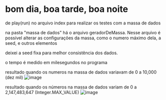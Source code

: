 # bom dia, boa tarde, boa noite

de play(run) no arquivo index para realizar os testes com a massa de dados

na pasta "massa de dados" há o arquivo geradorDeMassa. Nesse arquivo é possível alterar as configurações da massa, como o numero máximo dela, a seed, e outros elementos

deixei a seed fixa para melhor consistência dos dados.

o tempo é medido em milesegundos no programa

resultado quando os numeros na massa de dados variavam de 0 a 10,000 (dez mil)
![image](https://github.com/FabioMoraiss/algoritimos_ordenacao/assets/104800091/4aa7453d-0812-4c00-b729-29d7bf168f61)

resultado quando os números na massa de dados variam de 0 a 2,147,483,647 (Integer.MAX_VALUE)
![image](https://github.com/FabioMoraiss/algoritimos_ordenacao/assets/104800091/f8638aa1-c427-42bb-9e42-be84b592b688)
